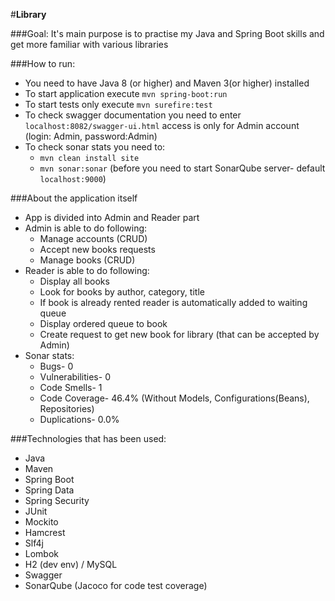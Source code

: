 #**Library**

###Goal:
It's main purpose is to practise my Java and Spring Boot skills and get more familiar with various libraries

###How to run:
* You need to have Java 8 (or higher) and Maven 3(or higher) installed
* To start application execute `mvn spring-boot:run`
* To start tests only execute `mvn surefire:test`
* To check swagger documentation you need to enter `localhost:8082/swagger-ui.html`
access is only for Admin account (login: Admin, password:Admin)
* To check sonar stats you need to: 
    * `mvn clean install site`
    * `mvn sonar:sonar` (before you need to start SonarQube server- default `localhost:9000`)

###About the application itself
* App is divided into Admin and Reader part
* Admin is able to do following: 
    * Manage accounts (CRUD)
    * Accept new books requests
    * Manage books (CRUD)
* Reader is able to do following:
    * Display all books
    * Look for books by author, category, title
    * If book is already rented reader is automatically added to waiting queue
    * Display ordered queue to book
    * Create request to get new book for library (that can be accepted by Admin)
* Sonar stats:
    * Bugs- 0
    * Vulnerabilities- 0  
    * Code Smells- 1
    * Code Coverage- 46.4% (Without Models, Configurations(Beans), Repositories)
    * Duplications-  0.0%   
    
###Technologies that has been used:
* Java 
* Maven 
* Spring Boot
* Spring Data
* Spring Security
* JUnit
* Mockito
* Hamcrest
* Slf4j
* Lombok
* H2 (dev env) / MySQL 
* Swagger 
* SonarQube (Jacoco for code test coverage)



 